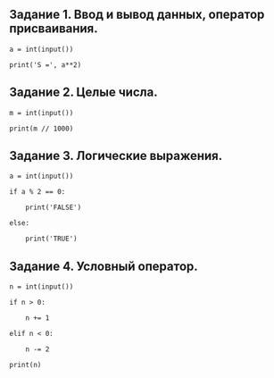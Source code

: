 ## Задание 1. Ввод и вывод данных, оператор присваивания.

```a = int(input())```

```print('S =', a**2)```

## Задание 2. Целые числа. 

```m = int(input())```

```print(m // 1000)```

## Задание 3. Логические выражения.

```a = int(input())```

```if a % 2 == 0:```

```    print('FALSE')```

```else:```

```    print('TRUE')```

## Задание 4. Условный оператор.

```n = int(input())```

```if n > 0:```

```    n += 1```

```elif n < 0:```

```    n -= 2```

```print(n)```
